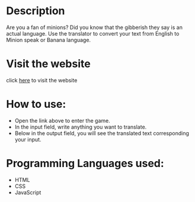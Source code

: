 # Description
Are you a fan of minions? Did you know that the gibberish they say is an actual
language. Use the translator to convert your text from English to Minion speak or Banana language.

# Visit the website
click [here](https://bananatalkgame.netlify.app/) to visit the website

# How to use:
- Open the link above to enter the game.
- In the input field, write anything you want to translate.
- Below in the output field, you will see the translated text corresponding your input.

# Programming Languages used:
- HTML
- CSS
- JavaScript
